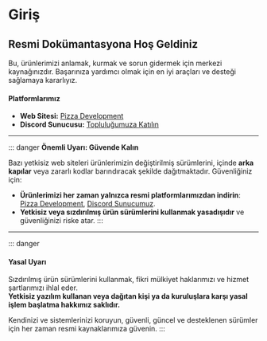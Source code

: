 # Giriş

## Resmi Dokümantasyona Hoş Geldiniz

Bu, ürünlerimizi anlamak, kurmak ve sorun gidermek için merkezi kaynağınızdır. Başarınıza yardımcı olmak için en iyi araçları ve desteği sağlamaya kararlıyız.

#### Platformlarımız

* **Web Sitesi:** [Pizza Development](https://pizzadevelopment.net)  
* **Discord Sunucusu:** [Topluluğumuza Katılın](https://discord.gg/nBYxxSrHUd)

---
::: danger
**Önemli Uyarı: Güvende Kalın**

Bazı yetkisiz web siteleri ürünlerimizin değiştirilmiş sürümlerini, içinde **arka kapılar** veya zararlı kodlar barındıracak şekilde dağıtmaktadır. Güvenliğiniz için:

* **Ürünlerimizi her zaman yalnızca resmi platformlarımızdan indirin**: [Pizza Development](https://pizzadevelopment.net), [Discord Sunucumuz](https://discord.gg/nBYxxSrHUd).
* **Yetkisiz veya sızdırılmış ürün sürümlerini kullanmak yasadışıdır** ve güvenliğinizi riske atar.
:::
---
::: danger
#### **Yasal Uyarı**

Sızdırılmış ürün sürümlerini kullanmak, fikri mülkiyet haklarımızı ve hizmet şartlarımızı ihlal eder.  
**Yetkisiz yazılım kullanan veya dağıtan kişi ya da kuruluşlara karşı yasal işlem başlatma hakkımız saklıdır.**

Kendinizi ve sistemlerinizi koruyun, güvenli, güncel ve desteklenen sürümler için her zaman resmi kaynaklarımıza güvenin.
:::